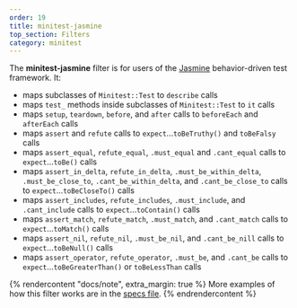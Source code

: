 ```yaml
---
order: 19
title: minitest-jasmine
top_section: Filters
category: minitest
---
```


The **minitest-jasmine** filter is for users of the [Jasmine](https://jasmine.github.io) behavior-driven test framework. It: 

* maps subclasses of `Minitest::Test` to `describe` calls
* maps `test_` methods inside subclasses of `Minitest::Test` to `it` calls
* maps `setup`, `teardown`, `before`, and `after` calls to `beforeEach`
  and `afterEach` calls
* maps `assert` and `refute` calls to `expect`...`toBeTruthy()` and
  `toBeFalsy` calls
* maps `assert_equal`, `refute_equal`, `.must_equal` and `.cant_equal`
  calls to `expect`...`toBe()` calls
* maps `assert_in_delta`, `refute_in_delta`, `.must_be_within_delta`,
  `.must_be_close_to`, `.cant_be_within_delta`, and `.cant_be_close_to`
  calls to `expect`...`toBeCloseTo()` calls
* maps `assert_includes`, `refute_includes`, `.must_include`, and
  `.cant_include` calls to `expect`...`toContain()` calls
* maps `assert_match`, `refute_match`, `.must_match`, and `.cant_match`
  calls to `expect`...`toMatch()` calls
* maps `assert_nil`, `refute_nil`, `.must_be_nil`, and `.cant_be_nill` calls
  to `expect`...`toBeNull()` calls
* maps `assert_operator`, `refute_operator`, `.must_be`, and `.cant_be`
    calls to `expect`...`toBeGreaterThan()` or `toBeLessThan` calls

{% rendercontent "docs/note", extra_margin: true %}
More examples of how this filter works are in the [specs file](https://github.com/ruby2js/ruby2js/blob/master/spec/minitest_jasmine_spec.rb).
{% endrendercontent %}
